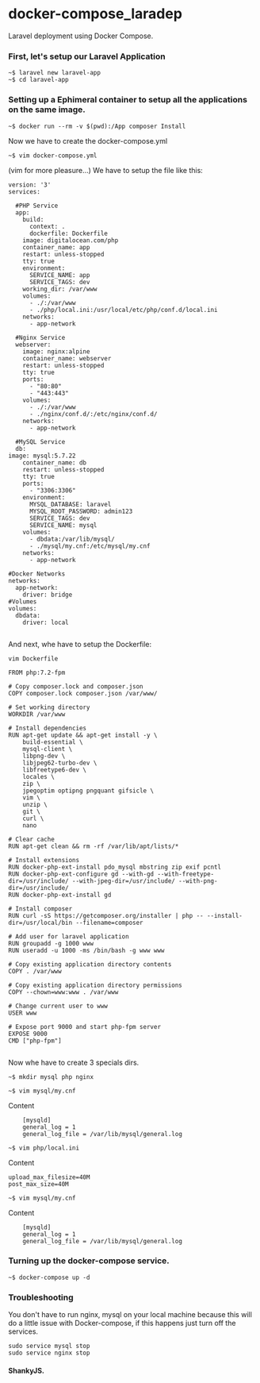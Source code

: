 # docker-compose_laradep
Laravel deployment using Docker Compose.

### First, let's setup our Laravel Application 
```
~$ laravel new laravel-app
~$ cd laravel-app
```

### Setting up a Ephimeral container to setup all the applications on the same image. 

```
~$ docker run --rm -v $(pwd):/App composer Install 
```
Now we have to create the docker-compose.yml 
```
~$ vim docker-compose.yml 
```
(vim for more pleasure...) 
We have to setup the file like this: 

```
version: '3'
services:

  #PHP Service
  app:
    build:
      context: .
      dockerfile: Dockerfile
    image: digitalocean.com/php
    container_name: app
    restart: unless-stopped
    tty: true
    environment:
      SERVICE_NAME: app
      SERVICE_TAGS: dev
    working_dir: /var/www
    volumes:
      - ./:/var/www
      - ./php/local.ini:/usr/local/etc/php/conf.d/local.ini
    networks:
      - app-network

  #Nginx Service
  webserver:
    image: nginx:alpine
    container_name: webserver
    restart: unless-stopped
    tty: true
    ports:
      - "80:80"
      - "443:443"
    volumes:
      - ./:/var/www
      - ./nginx/conf.d/:/etc/nginx/conf.d/
    networks:
      - app-network

  #MySQL Service
  db:
image: mysql:5.7.22
    container_name: db
    restart: unless-stopped
    tty: true
    ports:
      - "3306:3306"
    environment:
      MYSQL_DATABASE: laravel
      MYSQL_ROOT_PASSWORD: admin123
      SERVICE_TAGS: dev
      SERVICE_NAME: mysql
    volumes:
      - dbdata:/var/lib/mysql/
      - ./mysql/my.cnf:/etc/mysql/my.cnf
    networks:
      - app-network

#Docker Networks
networks:
  app-network:
    driver: bridge
#Volumes
volumes:
  dbdata:
    driver: local
                      
```


And next, whe have to setup the Dockerfile: 

```vim Dockerfile```
```
FROM php:7.2-fpm
  
# Copy composer.lock and composer.json
COPY composer.lock composer.json /var/www/

# Set working directory
WORKDIR /var/www

# Install dependencies
RUN apt-get update && apt-get install -y \
    build-essential \
    mysql-client \
    libpng-dev \
    libjpeg62-turbo-dev \
    libfreetype6-dev \
    locales \
    zip \
    jpegoptim optipng pngquant gifsicle \
    vim \
    unzip \
    git \
    curl \
    nano

# Clear cache
RUN apt-get clean && rm -rf /var/lib/apt/lists/*

# Install extensions
RUN docker-php-ext-install pdo_mysql mbstring zip exif pcntl
RUN docker-php-ext-configure gd --with-gd --with-freetype-dir=/usr/include/ --with-jpeg-dir=/usr/include/ --with-png-dir=/usr/include/
RUN docker-php-ext-install gd

# Install composer
RUN curl -sS https://getcomposer.org/installer | php -- --install-dir=/usr/local/bin --filename=composer

# Add user for laravel application
RUN groupadd -g 1000 www
RUN useradd -u 1000 -ms /bin/bash -g www www

# Copy existing application directory contents
COPY . /var/www

# Copy existing application directory permissions
COPY --chown=www:www . /var/www

# Change current user to www
USER www

# Expose port 9000 and start php-fpm server
EXPOSE 9000
CMD ["php-fpm"]
                                
```

Now whe have to create 3 specials dirs. 

```
~$ mkdir mysql php nginx

~$ vim mysql/my.cnf

```
Content 
```
    [mysqld]
    general_log = 1
    general_log_file = /var/lib/mysql/general.log
```

```
~$ vim php/local.ini 
```
Content
```
upload_max_filesize=40M
post_max_size=40M

```
```
~$ vim mysql/my.cnf 
```
Content 
```
    [mysqld]
    general_log = 1
    general_log_file = /var/lib/mysql/general.log

```
### Turning up the docker-compose service.

```
~$ docker-compose up -d 
```
### Troubleshooting 

You don't have to run nginx, mysql on your local machine because this will do a little issue with Docker-compose, if this happens just turn off the services.

```
sudo service mysql stop
sudo service nginx stop 
```

#### ShankyJS.      
